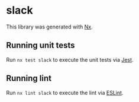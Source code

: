 # slack

This library was generated with [Nx](https://nx.dev).

## Running unit tests

Run `nx test slack` to execute the unit tests via [Jest](https://jestjs.io).

## Running lint

Run `nx lint slack` to execute the lint via [ESLint](https://eslint.org/).
